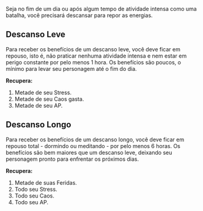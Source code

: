  Seja no fim de um dia ou após algum tempo de atividade intensa como uma batalha, você precisará descansar para repor as energias.

## Descanso Leve

Para receber os benefícios de um descanso leve, você deve ficar em repouso, isto é, não praticar nenhuma atividade intensa e nem estar em perigo constante por pelo menos 1 hora. Os benefícios são poucos, o mínimo para levar seu personagem até o fim do dia.  

**Recupera:**  

1. Metade de seu Stress.
2. Metade de seu Caos gasta.
3. Metade de seu AP.

## Descanso Longo

Para receber os benefícios de um descanso longo, você deve ficar em repouso total - dormindo ou meditando - por pelo menos 6 horas. Os benefícios são bem maiores que um descanso leve, deixando seu personagem pronto para enfrentar os próximos dias. 

**Recupera:**  

1. Metade de suas Feridas.
2. Todo seu Stress.
3. Todo seu Caos.
4. Todo seu AP.